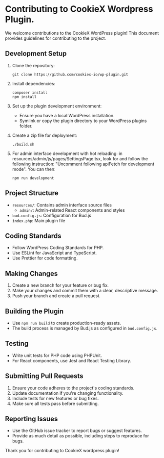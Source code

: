 # Contributing to CookieX Wordpress Plugin.

We welcome contributions to the CookieX WordPress plugin! This document provides guidelines for contributing to the project.

## Development Setup

1. Clone the repository:
   ```
   git clone https://github.com/cookiex-io/wp-plugin.git
   ```

2. Install dependencies:
   ```
   composer install
   npm install
   ```

3. Set up the plugin development environment:
   - Ensure you have a local WordPress installation.
   - Symlink or copy the plugin directory to your WordPress plugins folder.

4. Create a zip file for deployment:
   ```
   ./build.sh
   ```

5. For admin interface development with hot reloading: in resources/admin/js/pages/SettingsPage.tsx, look for and follow the following instruction: "Uncomment following apiFetch for development mode". 
   You can then:
   ```
   npm run development
   ```

## Project Structure

- `resources/`: Contains admin interface source files
  - `admin/`: Admin-related React components and styles
- `bud.config.js`: Configuration for Bud.js
- `index.php`: Main plugin file

## Coding Standards

- Follow WordPress Coding Standards for PHP.
- Use ESLint for JavaScript and TypeScript.
- Use Prettier for code formatting.

## Making Changes

1. Create a new branch for your feature or bug fix.
2. Make your changes and commit them with a clear, descriptive message.
3. Push your branch and create a pull request.

## Building the Plugin

- Use `npm run build` to create production-ready assets.
- The build process is managed by Bud.js as configured in `bud.config.js`.

## Testing

- Write unit tests for PHP code using PHPUnit.
- For React components, use Jest and React Testing Library.

## Submitting Pull Requests

1. Ensure your code adheres to the project's coding standards.
2. Update documentation if you're changing functionality.
3. Include tests for new features or bug fixes.
4. Make sure all tests pass before submitting.

## Reporting Issues

- Use the GitHub issue tracker to report bugs or suggest features.
- Provide as much detail as possible, including steps to reproduce for bugs.

Thank you for contributing to CookieX wordpress plugin!

